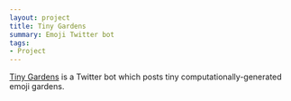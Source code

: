 ```yaml
---
layout: project
title: Tiny Gardens
summary: Emoji Twitter bot
tags:
- Project
---
```


<a href="http://twitter.com/tiny_gardens">Tiny Gardens</a> is a Twitter bot which posts tiny computationally-generated emoji gardens.